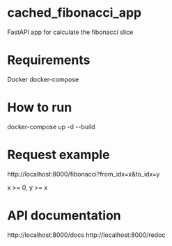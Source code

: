# cached_fibonacci_app
FastAPI app for calculate the fibonacci slice

# Requirements
Docker
docker-compose

# How to run
docker-compose up -d --build

# Request example
http://localhost:8000/fibonacci?from_idx=x&to_idx=y

x >= 0, y >= x

# API documentation
http://localhost:8000/docs
http://localhost:8000/redoc
